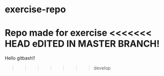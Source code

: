 # exercise-repo
Repo made for exercise
<<<<<<< HEAD
eDITED IN MASTER BRANCH!
=======
Hello gitbash!!
>>>>>>> develop

